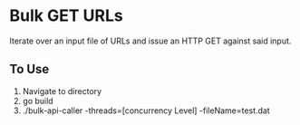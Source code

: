 # Bulk GET URLs

Iterate over an input file of URLs and issue an HTTP GET against said input.

## To Use

1. Navigate to directory
2. go build
3. ./bulk-api-caller -threads=[concurrency Level] -fileName=test.dat
